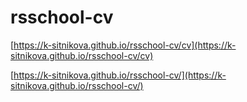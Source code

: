 # rsschool-cv
[https://k-sitnikova.github.io/rsschool-cv/cv](https://k-sitnikova.github.io/rsschool-cv/cv)

[https://k-sitnikova.github.io/rsschool-cv/](https://k-sitnikova.github.io/rsschool-cv/)
